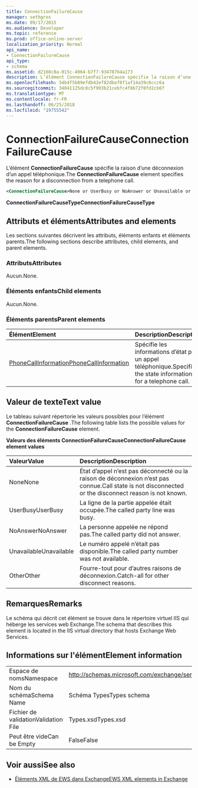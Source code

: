 ```yaml
---
title: ConnectionFailureCause
manager: sethgros
ms.date: 09/17/2015
ms.audience: Developer
ms.topic: reference
ms.prod: office-online-server
localization_priority: Normal
api_name:
- ConnectionFailureCause
api_type:
- schema
ms.assetid: d2160c8a-015c-4964-b7f7-93478764a173
description: L’élément ConnectionFailureCause spécifie la raison d’une déconnexion d’un appel téléphonique.
ms.openlocfilehash: 54b4f5b89efdb42ef82dbef8f1af14a39c0ccc6a
ms.sourcegitcommit: 34041125dc8c5f993b21cebfc4f8b72f0fd2cb6f
ms.translationtype: MT
ms.contentlocale: fr-FR
ms.lasthandoff: 06/25/2018
ms.locfileid: "19755542"
---
```

# <a name="connectionfailurecause"></a><span data-ttu-id="3fbf6-103">ConnectionFailureCause</span><span class="sxs-lookup"><span data-stu-id="3fbf6-103">ConnectionFailureCause</span></span>

<span data-ttu-id="3fbf6-104">L’élément **ConnectionFailureCause** spécifie la raison d’une déconnexion d’un appel téléphonique.</span><span class="sxs-lookup"><span data-stu-id="3fbf6-104">The **ConnectionFailureCause** element specifies the reason for a disconnection from a telephone call.</span></span> 
  
```xml
<ConnectionFailureCause>None or UserBusy or NoAnswer or Unavailable or Other</ConnectionFailureCause>
```

 <span data-ttu-id="3fbf6-105">**ConnectionFailureCauseType**</span><span class="sxs-lookup"><span data-stu-id="3fbf6-105">**ConnectionFailureCauseType**</span></span>
## <a name="attributes-and-elements"></a><span data-ttu-id="3fbf6-106">Attributs et éléments</span><span class="sxs-lookup"><span data-stu-id="3fbf6-106">Attributes and elements</span></span>

<span data-ttu-id="3fbf6-107">Les sections suivantes décrivent les attributs, éléments enfants et éléments parents.</span><span class="sxs-lookup"><span data-stu-id="3fbf6-107">The following sections describe attributes, child elements, and parent elements.</span></span>
  
### <a name="attributes"></a><span data-ttu-id="3fbf6-108">Attributs</span><span class="sxs-lookup"><span data-stu-id="3fbf6-108">Attributes</span></span>

<span data-ttu-id="3fbf6-109">Aucun.</span><span class="sxs-lookup"><span data-stu-id="3fbf6-109">None.</span></span>
  
### <a name="child-elements"></a><span data-ttu-id="3fbf6-110">Éléments enfants</span><span class="sxs-lookup"><span data-stu-id="3fbf6-110">Child elements</span></span>

<span data-ttu-id="3fbf6-111">Aucun.</span><span class="sxs-lookup"><span data-stu-id="3fbf6-111">None.</span></span>
  
### <a name="parent-elements"></a><span data-ttu-id="3fbf6-112">Éléments parents</span><span class="sxs-lookup"><span data-stu-id="3fbf6-112">Parent elements</span></span>

|<span data-ttu-id="3fbf6-113">**Élément**</span><span class="sxs-lookup"><span data-stu-id="3fbf6-113">**Element**</span></span>|<span data-ttu-id="3fbf6-114">**Description**</span><span class="sxs-lookup"><span data-stu-id="3fbf6-114">**Description**</span></span>|
|:-----|:-----|
|[<span data-ttu-id="3fbf6-115">PhoneCallInformation</span><span class="sxs-lookup"><span data-stu-id="3fbf6-115">PhoneCallInformation</span></span>](phonecallinformation.md) <br/> |<span data-ttu-id="3fbf6-116">Spécifie les informations d’état pour un appel téléphonique.</span><span class="sxs-lookup"><span data-stu-id="3fbf6-116">Specifies the state information for a telephone call.</span></span>  <br/> |
   
## <a name="text-value"></a><span data-ttu-id="3fbf6-117">Valeur de texte</span><span class="sxs-lookup"><span data-stu-id="3fbf6-117">Text value</span></span>

<span data-ttu-id="3fbf6-118">Le tableau suivant répertorie les valeurs possibles pour l’élément **ConnectionFailureCause** .</span><span class="sxs-lookup"><span data-stu-id="3fbf6-118">The following table lists the possible values for the **ConnectionFailureCause** element.</span></span> 
  
<span data-ttu-id="3fbf6-119">**Valeurs des éléments ConnectionFailureCause**</span><span class="sxs-lookup"><span data-stu-id="3fbf6-119">**ConnectionFailureCause element values**</span></span>

|<span data-ttu-id="3fbf6-120">**Valeur**</span><span class="sxs-lookup"><span data-stu-id="3fbf6-120">**Value**</span></span>|<span data-ttu-id="3fbf6-121">**Description**</span><span class="sxs-lookup"><span data-stu-id="3fbf6-121">**Description**</span></span>|
|:-----|:-----|
|<span data-ttu-id="3fbf6-122">None</span><span class="sxs-lookup"><span data-stu-id="3fbf6-122">None</span></span>  <br/> |<span data-ttu-id="3fbf6-123">État d’appel n’est pas déconnecté ou la raison de déconnexion n’est pas connue.</span><span class="sxs-lookup"><span data-stu-id="3fbf6-123">Call state is not disconnected or the disconnect reason is not known.</span></span>  <br/> |
|<span data-ttu-id="3fbf6-124">UserBusy</span><span class="sxs-lookup"><span data-stu-id="3fbf6-124">UserBusy</span></span>  <br/> |<span data-ttu-id="3fbf6-125">La ligne de la partie appelée était occupée.</span><span class="sxs-lookup"><span data-stu-id="3fbf6-125">The called party line was busy.</span></span>  <br/> |
|<span data-ttu-id="3fbf6-126">NoAnswer</span><span class="sxs-lookup"><span data-stu-id="3fbf6-126">NoAnswer</span></span>  <br/> |<span data-ttu-id="3fbf6-127">La personne appelée ne répond pas.</span><span class="sxs-lookup"><span data-stu-id="3fbf6-127">The called party did not answer.</span></span>  <br/> |
|<span data-ttu-id="3fbf6-128">Unavailable</span><span class="sxs-lookup"><span data-stu-id="3fbf6-128">Unavailable</span></span>  <br/> |<span data-ttu-id="3fbf6-129">Le numéro appelé n’était pas disponible.</span><span class="sxs-lookup"><span data-stu-id="3fbf6-129">The called party number was not available.</span></span>  <br/> |
|<span data-ttu-id="3fbf6-130">Other</span><span class="sxs-lookup"><span data-stu-id="3fbf6-130">Other</span></span>  <br/> |<span data-ttu-id="3fbf6-131">Fourre-tout pour d’autres raisons de déconnexion.</span><span class="sxs-lookup"><span data-stu-id="3fbf6-131">Catch-all for other disconnect reasons.</span></span>  <br/> |
   
## <a name="remarks"></a><span data-ttu-id="3fbf6-132">Remarques</span><span class="sxs-lookup"><span data-stu-id="3fbf6-132">Remarks</span></span>

<span data-ttu-id="3fbf6-133">Le schéma qui décrit cet élément se trouve dans le répertoire virtuel IIS qui héberge les services web Exchange.</span><span class="sxs-lookup"><span data-stu-id="3fbf6-133">The schema that describes this element is located in the IIS virtual directory that hosts Exchange Web Services.</span></span>
  
## <a name="element-information"></a><span data-ttu-id="3fbf6-134">Informations sur l'élément</span><span class="sxs-lookup"><span data-stu-id="3fbf6-134">Element information</span></span>

|||
|:-----|:-----|
|<span data-ttu-id="3fbf6-135">Espace de noms</span><span class="sxs-lookup"><span data-stu-id="3fbf6-135">Namespace</span></span>  <br/> |http://schemas.microsoft.com/exchange/services/2006/types  <br/> |
|<span data-ttu-id="3fbf6-136">Nom du schéma</span><span class="sxs-lookup"><span data-stu-id="3fbf6-136">Schema Name</span></span>  <br/> |<span data-ttu-id="3fbf6-137">Schéma Types</span><span class="sxs-lookup"><span data-stu-id="3fbf6-137">Types schema</span></span>  <br/> |
|<span data-ttu-id="3fbf6-138">Fichier de validation</span><span class="sxs-lookup"><span data-stu-id="3fbf6-138">Validation File</span></span>  <br/> |<span data-ttu-id="3fbf6-139">Types.xsd</span><span class="sxs-lookup"><span data-stu-id="3fbf6-139">Types.xsd</span></span>  <br/> |
|<span data-ttu-id="3fbf6-140">Peut être vide</span><span class="sxs-lookup"><span data-stu-id="3fbf6-140">Can be Empty</span></span>  <br/> |<span data-ttu-id="3fbf6-141">False</span><span class="sxs-lookup"><span data-stu-id="3fbf6-141">False</span></span>  <br/> |
   
## <a name="see-also"></a><span data-ttu-id="3fbf6-142">Voir aussi</span><span class="sxs-lookup"><span data-stu-id="3fbf6-142">See also</span></span>



- [<span data-ttu-id="3fbf6-143">Éléments XML de EWS dans Exchange</span><span class="sxs-lookup"><span data-stu-id="3fbf6-143">EWS XML elements in Exchange</span></span>](ews-xml-elements-in-exchange.md)

